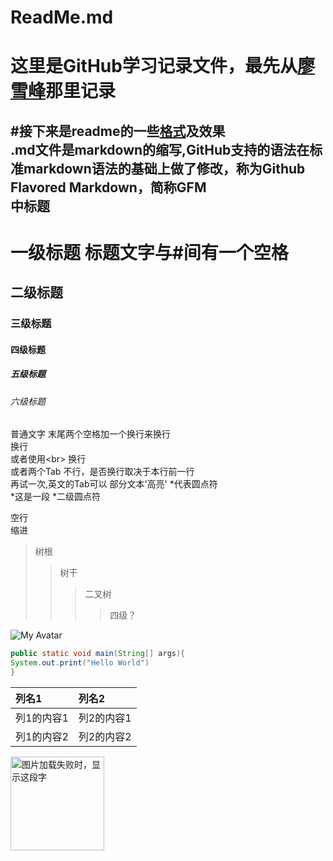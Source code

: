 ReadMe.md
===
# 这里是GitHub学习记录文件，最先从[廖雪峰](https://www.liaoxuefeng.com/wiki/0013739516305929606dd18361248578c67b8067c8c017b000)那里记录
#接下来是readme的一些[格式](https://blog.csdn.net/guodongxiaren/article/details/23690801#)及效果<br>
.md文件是markdown的缩写,GitHub支持的语法在标准markdown语法的基础上做了修改，称为Github Flavored Markdown，简称GFM<br>
中标题
----
# 一级标题  标题文字与#间有一个空格
## 二级标题  
### 三级标题
#### 四级标题  
##### 五级标题  
###### 六级标题 
普通文字 末尾两个空格加一个换行来换行  
换行  
  或者使用\<br>
换行  
或者两个Tab  不行，是否换行取决于本行前一行  
    再试一次,英文的Tab可以
    部分文本'高亮'
 \*代表圆点符  
  *这是一段
    *二级圆点符  

空行  
    缩进  
>树根  
>>树干  
>>>二叉树  
>>>>四级？  

![My Avatar](https://avatars1.githubusercontent.com/u/45053124?s=460&v=4 "Darl_长洲芊绵")  

```java
public static void main(String[] args){
System.out.print("Hello World")
}
```
|列名1|列名2|
|:---|:---|
|列1的内容1|列2的内容1|
|列1的内容2|列2的内容2|
<img src="https://avatars1.githubusercontent.com/u/45053124?s=460&v=4" width="150" height="150" alt="图片加载失败时，显示这段字"/>
